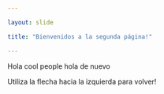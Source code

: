```yaml
---

layout: slide

title: "Bienvenidos a la segunda página!"

---
```


Hola cool people
 hola de nuevo


Utiliza la flecha hacia la izquierda para volver!
